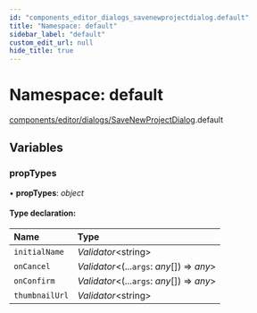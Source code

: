 ```yaml
---
id: "components_editor_dialogs_savenewprojectdialog.default"
title: "Namespace: default"
sidebar_label: "default"
custom_edit_url: null
hide_title: true
---
```


# Namespace: default

[components/editor/dialogs/SaveNewProjectDialog](components_editor_dialogs_savenewprojectdialog.md).default

## Variables

### propTypes

• **propTypes**: *object*

#### Type declaration:

Name | Type |
:------ | :------ |
`initialName` | *Validator*<string\> |
`onCancel` | *Validator*<(...`args`: *any*[]) => *any*\> |
`onConfirm` | *Validator*<(...`args`: *any*[]) => *any*\> |
`thumbnailUrl` | *Validator*<string\> |
